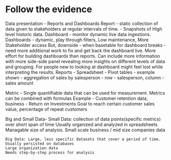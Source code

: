 # Follow the evidence

Data presentation - Reports and Dashboards
Report - static collection of data given to stakeholders at regular intervals of time. - Snapshots of High level historic data.
Dashboard - monitor dynamic live data ingestions.
Dashboards - dynamic, play through filters, Low maintenance, More Stakeholder access
But, downside - when basetable for dashboard breaks - need more additional work to fix and get back the dashboard live.
More effort for building dashboards than reports. Can include more information with more side-side panel revealing more insights on different levels of data and grouping. For people new to looking at dashboard might feel lost while interpreting the results.
Reports - Spreadsheet - Pivot tables - example shown - aggregation of sales by salesperson - row - salesperson, column - sales amount

Metric - Single quantifiable data that can be used for measurement. Metrics can be combined with formulas
Example - Customer retention data, business - Return on Investments
Goal to reach certain customer sales value, percentage of repeat customers

Big and Small Data-
    Small Data: collection of data points(specific metrics) over short span of time
    Usually organized and analyzed in spreadsheets
    Managable size of analysis.
    Small scale business / mid size companies data

    Big Data: Large, less specific datasets that cover a period of time. 
    Usually persisted on databases
    Large organization data
    Needs step-by-step process for analysis
